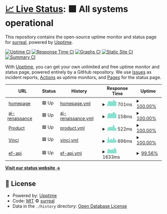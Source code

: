 # [📈 Live Status](https://surreal-ai.github.io/upptime): <!--live status--> **🟩 All systems operational**

This repository contains the open-source uptime monitor and status page for [surreal](https://surreal-ai.github.io/upptime), powered by [Upptime](https://github.com/upptime/upptime).

[![Uptime CI](https://github.com/surreal-ai/upptime/workflows/Uptime%20CI/badge.svg)](https://github.com/surreal-ai/upptime/actions?query=workflow%3A%22Uptime+CI%22)
[![Response Time CI](https://github.com/surreal-ai/upptime/workflows/Response%20Time%20CI/badge.svg)](https://github.com/surreal-ai/upptime/actions?query=workflow%3A%22Response+Time+CI%22)
[![Graphs CI](https://github.com/surreal-ai/upptime/workflows/Graphs%20CI/badge.svg)](https://github.com/surreal-ai/upptime/actions?query=workflow%3A%22Graphs+CI%22)
[![Static Site CI](https://github.com/surreal-ai/upptime/workflows/Static%20Site%20CI/badge.svg)](https://github.com/surreal-ai/upptime/actions?query=workflow%3A%22Static+Site+CI%22)
[![Summary CI](https://github.com/surreal-ai/upptime/workflows/Summary%20CI/badge.svg)](https://github.com/surreal-ai/upptime/actions?query=workflow%3A%22Summary+CI%22)

With [Upptime](https://upptime.js.org), you can get your own unlimited and free uptime monitor and status page, powered entirely by a GitHub repository. We use [Issues](https://github.com/surreal-ai/upptime/issues) as incident reports, [Actions](https://github.com/surreal-ai/upptime/actions) as uptime monitors, and [Pages](https://surreal-ai.github.io/upptime) for the status page.

<!--start: status pages-->
<!-- This summary is generated by Upptime (https://github.com/upptime/upptime) -->
<!-- Do not edit this manually, your changes will be overwritten -->
<!-- prettier-ignore -->
| URL | Status | History | Response Time | Uptime |
| --- | ------ | ------- | ------------- | ------ |
| <img alt="" src="https://favicons.githubusercontent.com/www.surreal.la" height="13"> [homepage](https://www.surreal.la/home) | 🟩 Up | [homepage.yml](https://github.com/surreal-ai/upptime/commits/HEAD/history/homepage.yml) | <details><summary><img alt="Response time graph" src="./graphs/homepage/response-time-week.png" height="20"> 701ms</summary><br><a href="https://surreal-ai.github.io/upptime/history/homepage"><img alt="Response time 854" src="https://img.shields.io/endpoint?url=https%3A%2F%2Fraw.githubusercontent.com%2Fsurreal-ai%2Fupptime%2FHEAD%2Fapi%2Fhomepage%2Fresponse-time.json"></a><br><a href="https://surreal-ai.github.io/upptime/history/homepage"><img alt="24-hour response time 684" src="https://img.shields.io/endpoint?url=https%3A%2F%2Fraw.githubusercontent.com%2Fsurreal-ai%2Fupptime%2FHEAD%2Fapi%2Fhomepage%2Fresponse-time-day.json"></a><br><a href="https://surreal-ai.github.io/upptime/history/homepage"><img alt="7-day response time 701" src="https://img.shields.io/endpoint?url=https%3A%2F%2Fraw.githubusercontent.com%2Fsurreal-ai%2Fupptime%2FHEAD%2Fapi%2Fhomepage%2Fresponse-time-week.json"></a><br><a href="https://surreal-ai.github.io/upptime/history/homepage"><img alt="30-day response time 765" src="https://img.shields.io/endpoint?url=https%3A%2F%2Fraw.githubusercontent.com%2Fsurreal-ai%2Fupptime%2FHEAD%2Fapi%2Fhomepage%2Fresponse-time-month.json"></a><br><a href="https://surreal-ai.github.io/upptime/history/homepage"><img alt="1-year response time 854" src="https://img.shields.io/endpoint?url=https%3A%2F%2Fraw.githubusercontent.com%2Fsurreal-ai%2Fupptime%2FHEAD%2Fapi%2Fhomepage%2Fresponse-time-year.json"></a></details> | <details><summary><a href="https://surreal-ai.github.io/upptime/history/homepage">100.00%</a></summary><a href="https://surreal-ai.github.io/upptime/history/homepage"><img alt="All-time uptime 99.07%" src="https://img.shields.io/endpoint?url=https%3A%2F%2Fraw.githubusercontent.com%2Fsurreal-ai%2Fupptime%2FHEAD%2Fapi%2Fhomepage%2Fuptime.json"></a><br><a href="https://surreal-ai.github.io/upptime/history/homepage"><img alt="24-hour uptime 100.00%" src="https://img.shields.io/endpoint?url=https%3A%2F%2Fraw.githubusercontent.com%2Fsurreal-ai%2Fupptime%2FHEAD%2Fapi%2Fhomepage%2Fuptime-day.json"></a><br><a href="https://surreal-ai.github.io/upptime/history/homepage"><img alt="7-day uptime 100.00%" src="https://img.shields.io/endpoint?url=https%3A%2F%2Fraw.githubusercontent.com%2Fsurreal-ai%2Fupptime%2FHEAD%2Fapi%2Fhomepage%2Fuptime-week.json"></a><br><a href="https://surreal-ai.github.io/upptime/history/homepage"><img alt="30-day uptime 99.99%" src="https://img.shields.io/endpoint?url=https%3A%2F%2Fraw.githubusercontent.com%2Fsurreal-ai%2Fupptime%2FHEAD%2Fapi%2Fhomepage%2Fuptime-month.json"></a><br><a href="https://surreal-ai.github.io/upptime/history/homepage"><img alt="1-year uptime 99.07%" src="https://img.shields.io/endpoint?url=https%3A%2F%2Fraw.githubusercontent.com%2Fsurreal-ai%2Fupptime%2FHEAD%2Fapi%2Fhomepage%2Fuptime-year.json"></a></details>
| <img alt="" src="https://favicons.githubusercontent.com/www.surreal.la" height="13"> [ai-renaissance](https://www.surreal.la/ai-renaissance) | 🟩 Up | [ai-renaissance.yml](https://github.com/surreal-ai/upptime/commits/HEAD/history/ai-renaissance.yml) | <details><summary><img alt="Response time graph" src="./graphs/ai-renaissance/response-time-week.png" height="20"> 158ms</summary><br><a href="https://surreal-ai.github.io/upptime/history/ai-renaissance"><img alt="Response time 193" src="https://img.shields.io/endpoint?url=https%3A%2F%2Fraw.githubusercontent.com%2Fsurreal-ai%2Fupptime%2FHEAD%2Fapi%2Fai-renaissance%2Fresponse-time.json"></a><br><a href="https://surreal-ai.github.io/upptime/history/ai-renaissance"><img alt="24-hour response time 150" src="https://img.shields.io/endpoint?url=https%3A%2F%2Fraw.githubusercontent.com%2Fsurreal-ai%2Fupptime%2FHEAD%2Fapi%2Fai-renaissance%2Fresponse-time-day.json"></a><br><a href="https://surreal-ai.github.io/upptime/history/ai-renaissance"><img alt="7-day response time 158" src="https://img.shields.io/endpoint?url=https%3A%2F%2Fraw.githubusercontent.com%2Fsurreal-ai%2Fupptime%2FHEAD%2Fapi%2Fai-renaissance%2Fresponse-time-week.json"></a><br><a href="https://surreal-ai.github.io/upptime/history/ai-renaissance"><img alt="30-day response time 180" src="https://img.shields.io/endpoint?url=https%3A%2F%2Fraw.githubusercontent.com%2Fsurreal-ai%2Fupptime%2FHEAD%2Fapi%2Fai-renaissance%2Fresponse-time-month.json"></a><br><a href="https://surreal-ai.github.io/upptime/history/ai-renaissance"><img alt="1-year response time 193" src="https://img.shields.io/endpoint?url=https%3A%2F%2Fraw.githubusercontent.com%2Fsurreal-ai%2Fupptime%2FHEAD%2Fapi%2Fai-renaissance%2Fresponse-time-year.json"></a></details> | <details><summary><a href="https://surreal-ai.github.io/upptime/history/ai-renaissance">100.00%</a></summary><a href="https://surreal-ai.github.io/upptime/history/ai-renaissance"><img alt="All-time uptime 99.07%" src="https://img.shields.io/endpoint?url=https%3A%2F%2Fraw.githubusercontent.com%2Fsurreal-ai%2Fupptime%2FHEAD%2Fapi%2Fai-renaissance%2Fuptime.json"></a><br><a href="https://surreal-ai.github.io/upptime/history/ai-renaissance"><img alt="24-hour uptime 100.00%" src="https://img.shields.io/endpoint?url=https%3A%2F%2Fraw.githubusercontent.com%2Fsurreal-ai%2Fupptime%2FHEAD%2Fapi%2Fai-renaissance%2Fuptime-day.json"></a><br><a href="https://surreal-ai.github.io/upptime/history/ai-renaissance"><img alt="7-day uptime 100.00%" src="https://img.shields.io/endpoint?url=https%3A%2F%2Fraw.githubusercontent.com%2Fsurreal-ai%2Fupptime%2FHEAD%2Fapi%2Fai-renaissance%2Fuptime-week.json"></a><br><a href="https://surreal-ai.github.io/upptime/history/ai-renaissance"><img alt="30-day uptime 100.00%" src="https://img.shields.io/endpoint?url=https%3A%2F%2Fraw.githubusercontent.com%2Fsurreal-ai%2Fupptime%2FHEAD%2Fapi%2Fai-renaissance%2Fuptime-month.json"></a><br><a href="https://surreal-ai.github.io/upptime/history/ai-renaissance"><img alt="1-year uptime 99.07%" src="https://img.shields.io/endpoint?url=https%3A%2F%2Fraw.githubusercontent.com%2Fsurreal-ai%2Fupptime%2FHEAD%2Fapi%2Fai-renaissance%2Fuptime-year.json"></a></details>
| <img alt="" src="https://favicons.githubusercontent.com/product.surreal-ai.com" height="13"> [Product](https://product.surreal-ai.com) | 🟩 Up | [product.yml](https://github.com/surreal-ai/upptime/commits/HEAD/history/product.yml) | <details><summary><img alt="Response time graph" src="./graphs/product/response-time-week.png" height="20"> 522ms</summary><br><a href="https://surreal-ai.github.io/upptime/history/product"><img alt="Response time 1144" src="https://img.shields.io/endpoint?url=https%3A%2F%2Fraw.githubusercontent.com%2Fsurreal-ai%2Fupptime%2FHEAD%2Fapi%2Fproduct%2Fresponse-time.json"></a><br><a href="https://surreal-ai.github.io/upptime/history/product"><img alt="24-hour response time 396" src="https://img.shields.io/endpoint?url=https%3A%2F%2Fraw.githubusercontent.com%2Fsurreal-ai%2Fupptime%2FHEAD%2Fapi%2Fproduct%2Fresponse-time-day.json"></a><br><a href="https://surreal-ai.github.io/upptime/history/product"><img alt="7-day response time 522" src="https://img.shields.io/endpoint?url=https%3A%2F%2Fraw.githubusercontent.com%2Fsurreal-ai%2Fupptime%2FHEAD%2Fapi%2Fproduct%2Fresponse-time-week.json"></a><br><a href="https://surreal-ai.github.io/upptime/history/product"><img alt="30-day response time 708" src="https://img.shields.io/endpoint?url=https%3A%2F%2Fraw.githubusercontent.com%2Fsurreal-ai%2Fupptime%2FHEAD%2Fapi%2Fproduct%2Fresponse-time-month.json"></a><br><a href="https://surreal-ai.github.io/upptime/history/product"><img alt="1-year response time 1144" src="https://img.shields.io/endpoint?url=https%3A%2F%2Fraw.githubusercontent.com%2Fsurreal-ai%2Fupptime%2FHEAD%2Fapi%2Fproduct%2Fresponse-time-year.json"></a></details> | <details><summary><a href="https://surreal-ai.github.io/upptime/history/product">100.00%</a></summary><a href="https://surreal-ai.github.io/upptime/history/product"><img alt="All-time uptime 99.98%" src="https://img.shields.io/endpoint?url=https%3A%2F%2Fraw.githubusercontent.com%2Fsurreal-ai%2Fupptime%2FHEAD%2Fapi%2Fproduct%2Fuptime.json"></a><br><a href="https://surreal-ai.github.io/upptime/history/product"><img alt="24-hour uptime 100.00%" src="https://img.shields.io/endpoint?url=https%3A%2F%2Fraw.githubusercontent.com%2Fsurreal-ai%2Fupptime%2FHEAD%2Fapi%2Fproduct%2Fuptime-day.json"></a><br><a href="https://surreal-ai.github.io/upptime/history/product"><img alt="7-day uptime 100.00%" src="https://img.shields.io/endpoint?url=https%3A%2F%2Fraw.githubusercontent.com%2Fsurreal-ai%2Fupptime%2FHEAD%2Fapi%2Fproduct%2Fuptime-week.json"></a><br><a href="https://surreal-ai.github.io/upptime/history/product"><img alt="30-day uptime 100.00%" src="https://img.shields.io/endpoint?url=https%3A%2F%2Fraw.githubusercontent.com%2Fsurreal-ai%2Fupptime%2FHEAD%2Fapi%2Fproduct%2Fuptime-month.json"></a><br><a href="https://surreal-ai.github.io/upptime/history/product"><img alt="1-year uptime 99.98%" src="https://img.shields.io/endpoint?url=https%3A%2F%2Fraw.githubusercontent.com%2Fsurreal-ai%2Fupptime%2FHEAD%2Fapi%2Fproduct%2Fuptime-year.json"></a></details>
| <img alt="" src="https://favicons.githubusercontent.com/vinci.surreal-ai.com" height="13"> [Vinci](https://vinci.surreal-ai.com) | 🟩 Up | [vinci.yml](https://github.com/surreal-ai/upptime/commits/HEAD/history/vinci.yml) | <details><summary><img alt="Response time graph" src="./graphs/vinci/response-time-week.png" height="20"> 696ms</summary><br><a href="https://surreal-ai.github.io/upptime/history/vinci"><img alt="Response time 1071" src="https://img.shields.io/endpoint?url=https%3A%2F%2Fraw.githubusercontent.com%2Fsurreal-ai%2Fupptime%2FHEAD%2Fapi%2Fvinci%2Fresponse-time.json"></a><br><a href="https://surreal-ai.github.io/upptime/history/vinci"><img alt="24-hour response time 558" src="https://img.shields.io/endpoint?url=https%3A%2F%2Fraw.githubusercontent.com%2Fsurreal-ai%2Fupptime%2FHEAD%2Fapi%2Fvinci%2Fresponse-time-day.json"></a><br><a href="https://surreal-ai.github.io/upptime/history/vinci"><img alt="7-day response time 696" src="https://img.shields.io/endpoint?url=https%3A%2F%2Fraw.githubusercontent.com%2Fsurreal-ai%2Fupptime%2FHEAD%2Fapi%2Fvinci%2Fresponse-time-week.json"></a><br><a href="https://surreal-ai.github.io/upptime/history/vinci"><img alt="30-day response time 755" src="https://img.shields.io/endpoint?url=https%3A%2F%2Fraw.githubusercontent.com%2Fsurreal-ai%2Fupptime%2FHEAD%2Fapi%2Fvinci%2Fresponse-time-month.json"></a><br><a href="https://surreal-ai.github.io/upptime/history/vinci"><img alt="1-year response time 1071" src="https://img.shields.io/endpoint?url=https%3A%2F%2Fraw.githubusercontent.com%2Fsurreal-ai%2Fupptime%2FHEAD%2Fapi%2Fvinci%2Fresponse-time-year.json"></a></details> | <details><summary><a href="https://surreal-ai.github.io/upptime/history/vinci">100.00%</a></summary><a href="https://surreal-ai.github.io/upptime/history/vinci"><img alt="All-time uptime 99.99%" src="https://img.shields.io/endpoint?url=https%3A%2F%2Fraw.githubusercontent.com%2Fsurreal-ai%2Fupptime%2FHEAD%2Fapi%2Fvinci%2Fuptime.json"></a><br><a href="https://surreal-ai.github.io/upptime/history/vinci"><img alt="24-hour uptime 100.00%" src="https://img.shields.io/endpoint?url=https%3A%2F%2Fraw.githubusercontent.com%2Fsurreal-ai%2Fupptime%2FHEAD%2Fapi%2Fvinci%2Fuptime-day.json"></a><br><a href="https://surreal-ai.github.io/upptime/history/vinci"><img alt="7-day uptime 100.00%" src="https://img.shields.io/endpoint?url=https%3A%2F%2Fraw.githubusercontent.com%2Fsurreal-ai%2Fupptime%2FHEAD%2Fapi%2Fvinci%2Fuptime-week.json"></a><br><a href="https://surreal-ai.github.io/upptime/history/vinci"><img alt="30-day uptime 100.00%" src="https://img.shields.io/endpoint?url=https%3A%2F%2Fraw.githubusercontent.com%2Fsurreal-ai%2Fupptime%2FHEAD%2Fapi%2Fvinci%2Fuptime-month.json"></a><br><a href="https://surreal-ai.github.io/upptime/history/vinci"><img alt="1-year uptime 99.99%" src="https://img.shields.io/endpoint?url=https%3A%2F%2Fraw.githubusercontent.com%2Fsurreal-ai%2Fupptime%2FHEAD%2Fapi%2Fvinci%2Fuptime-year.json"></a></details>
| <img alt="" src="https://favicons.githubusercontent.com/craft-api.surreal-ai.com" height="13"> [ef-api](https://craft-api.surreal-ai.com/v1/health_check) | 🟩 Up | [ef-api.yml](https://github.com/surreal-ai/upptime/commits/HEAD/history/ef-api.yml) | <details><summary><img alt="Response time graph" src="./graphs/ef-api/response-time-week.png" height="20"> 1633ms</summary><br><a href="https://surreal-ai.github.io/upptime/history/ef-api"><img alt="Response time 1797" src="https://img.shields.io/endpoint?url=https%3A%2F%2Fraw.githubusercontent.com%2Fsurreal-ai%2Fupptime%2FHEAD%2Fapi%2Fef-api%2Fresponse-time.json"></a><br><a href="https://surreal-ai.github.io/upptime/history/ef-api"><img alt="24-hour response time 1639" src="https://img.shields.io/endpoint?url=https%3A%2F%2Fraw.githubusercontent.com%2Fsurreal-ai%2Fupptime%2FHEAD%2Fapi%2Fef-api%2Fresponse-time-day.json"></a><br><a href="https://surreal-ai.github.io/upptime/history/ef-api"><img alt="7-day response time 1633" src="https://img.shields.io/endpoint?url=https%3A%2F%2Fraw.githubusercontent.com%2Fsurreal-ai%2Fupptime%2FHEAD%2Fapi%2Fef-api%2Fresponse-time-week.json"></a><br><a href="https://surreal-ai.github.io/upptime/history/ef-api"><img alt="30-day response time 1898" src="https://img.shields.io/endpoint?url=https%3A%2F%2Fraw.githubusercontent.com%2Fsurreal-ai%2Fupptime%2FHEAD%2Fapi%2Fef-api%2Fresponse-time-month.json"></a><br><a href="https://surreal-ai.github.io/upptime/history/ef-api"><img alt="1-year response time 1797" src="https://img.shields.io/endpoint?url=https%3A%2F%2Fraw.githubusercontent.com%2Fsurreal-ai%2Fupptime%2FHEAD%2Fapi%2Fef-api%2Fresponse-time-year.json"></a></details> | <details><summary><a href="https://surreal-ai.github.io/upptime/history/ef-api">99.56%</a></summary><a href="https://surreal-ai.github.io/upptime/history/ef-api"><img alt="All-time uptime 99.90%" src="https://img.shields.io/endpoint?url=https%3A%2F%2Fraw.githubusercontent.com%2Fsurreal-ai%2Fupptime%2FHEAD%2Fapi%2Fef-api%2Fuptime.json"></a><br><a href="https://surreal-ai.github.io/upptime/history/ef-api"><img alt="24-hour uptime 99.59%" src="https://img.shields.io/endpoint?url=https%3A%2F%2Fraw.githubusercontent.com%2Fsurreal-ai%2Fupptime%2FHEAD%2Fapi%2Fef-api%2Fuptime-day.json"></a><br><a href="https://surreal-ai.github.io/upptime/history/ef-api"><img alt="7-day uptime 99.56%" src="https://img.shields.io/endpoint?url=https%3A%2F%2Fraw.githubusercontent.com%2Fsurreal-ai%2Fupptime%2FHEAD%2Fapi%2Fef-api%2Fuptime-week.json"></a><br><a href="https://surreal-ai.github.io/upptime/history/ef-api"><img alt="30-day uptime 99.78%" src="https://img.shields.io/endpoint?url=https%3A%2F%2Fraw.githubusercontent.com%2Fsurreal-ai%2Fupptime%2FHEAD%2Fapi%2Fef-api%2Fuptime-month.json"></a><br><a href="https://surreal-ai.github.io/upptime/history/ef-api"><img alt="1-year uptime 99.90%" src="https://img.shields.io/endpoint?url=https%3A%2F%2Fraw.githubusercontent.com%2Fsurreal-ai%2Fupptime%2FHEAD%2Fapi%2Fef-api%2Fuptime-year.json"></a></details>

<!--end: status pages-->

[**Visit our status website →**](https://surreal-ai.github.io/upptime)

## 📄 License

- Powered by: [Upptime](https://github.com/upptime/upptime)
- Code: [MIT](./LICENSE) © [surreal](https://surreal-ai.github.io/upptime)
- Data in the `./history` directory: [Open Database License](https://opendatacommons.org/licenses/odbl/1-0/)

